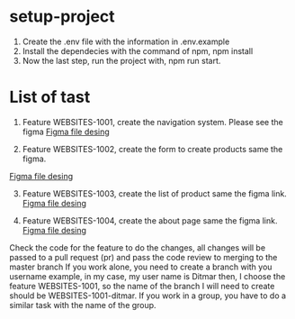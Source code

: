 # setup-project

1. Create the .env file with the information in .env.example
2. Install the dependecies with the command of npm, npm install
3. Now the last step, run the project with, npm run start.

# List of tast

1. Feature WEBSITES-1001, create the navigation system. Please see the figma
[Figma file desing](https://www.figma.com/file/kO8cve5xeJN6YHvywIUb6u/Untitled?node-id=0%3A1)

2. Feature WEBSITES-1002, create the form to create products same the figma.

[Figma file desing](https://www.figma.com/file/kO8cve5xeJN6YHvywIUb6u/Untitled?node-id=0%3A1)

3. Feature WEBSITES-1003, create the list of product same the figma link.
[Figma file desing](https://www.figma.com/file/kO8cve5xeJN6YHvywIUb6u/Untitled?node-id=0%3A1)

4. Feature WEBSITES-1004, create the about page same the figma link.
[Figma file desing](https://www.figma.com/file/kO8cve5xeJN6YHvywIUb6u/Untitled?node-id=0%3A1)

Check the code for the feature to do the changes, all changes will be passed to a pull request (pr) and pass the code review to merging to the master branch
If you work alone, you need to create a branch with you username example, in my case, my user name is Ditmar
then, I choose the feature WEBSITES-1001, so the name of the branch I will need to create should be WEBSITES-1001-ditmar.
If you work in a group, you have to do a similar task with the name of the group.

